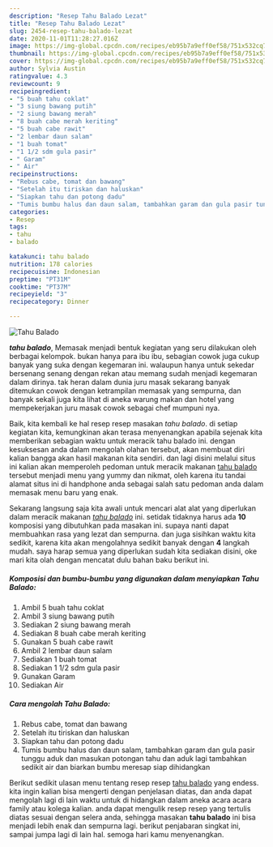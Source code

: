 ```yaml
---
description: "Resep Tahu Balado Lezat"
title: "Resep Tahu Balado Lezat"
slug: 2454-resep-tahu-balado-lezat
date: 2020-11-01T11:28:27.016Z
image: https://img-global.cpcdn.com/recipes/eb95b7a9eff0ef58/751x532cq70/tahu-balado-foto-resep-utama.jpg
thumbnail: https://img-global.cpcdn.com/recipes/eb95b7a9eff0ef58/751x532cq70/tahu-balado-foto-resep-utama.jpg
cover: https://img-global.cpcdn.com/recipes/eb95b7a9eff0ef58/751x532cq70/tahu-balado-foto-resep-utama.jpg
author: Sylvia Austin
ratingvalue: 4.3
reviewcount: 9
recipeingredient:
- "5 buah tahu coklat"
- "3 siung bawang putih"
- "2 siung bawang merah"
- "8 buah cabe merah keriting"
- "5 buah cabe rawit"
- "2 lembar daun salam"
- "1 buah tomat"
- "1 1/2 sdm gula pasir"
- " Garam"
- " Air"
recipeinstructions:
- "Rebus cabe, tomat dan bawang"
- "Setelah itu tiriskan dan haluskan"
- "Siapkan tahu dan potong dadu"
- "Tumis bumbu halus dan daun salam, tambahkan garam dan gula pasir tunggu aduk dan masukan potongan tahu dan aduk lagi tambahkan sedikit air dan biarkan bumbu meresap siap dihidangkan"
categories:
- Resep
tags:
- tahu
- balado

katakunci: tahu balado 
nutrition: 178 calories
recipecuisine: Indonesian
preptime: "PT31M"
cooktime: "PT37M"
recipeyield: "3"
recipecategory: Dinner

---
```



![Tahu Balado](https://img-global.cpcdn.com/recipes/eb95b7a9eff0ef58/751x532cq70/tahu-balado-foto-resep-utama.jpg)

<b><i>tahu balado</i></b>, Memasak menjadi bentuk kegiatan yang seru dilakukan oleh berbagai kelompok. bukan hanya para ibu ibu, sebagian cowok juga cukup banyak yang suka dengan kegemaran ini. walaupun hanya untuk sekedar bersenang senang dengan rekan atau memang sudah menjadi kegemaran dalam dirinya. tak heran dalam dunia juru masak sekarang banyak ditemukan cowok dengan ketrampilan memasak yang sempurna, dan banyak sekali juga kita lihat di aneka warung makan dan hotel yang mempekerjakan juru masak cowok sebagai chef mumpuni nya.

Baik, kita kembali ke hal resep resep masakan <i>tahu balado</i>. di setiap kegiatan kita, kemungkinan akan terasa menyenangkan apabila sejenak kita memberikan sebagian waktu untuk meracik tahu balado ini. dengan kesuksesan anda dalam mengolah olahan tersebut, akan membuat diri kalian bangga akan hasil makanan kita sendiri. dan lagi disini melalui situs ini kalian akan memperoleh pedoman untuk meracik makanan <u>tahu balado</u> tersebut menjadi menu yang yummy dan nikmat, oleh karena itu tandai alamat situs ini di handphone anda sebagai salah satu pedoman anda dalam memasak menu baru yang enak.




Sekarang langsung saja kita awali untuk mencari alat alat yang diperlukan dalam meracik makanan <u><i>tahu balado</i></u> ini. setidak tidaknya harus ada <b>10</b> komposisi yang dibutuhkan pada masakan ini. supaya nanti dapat membuahkan rasa yang lezat dan sempurna. dan juga sisihkan waktu kita sedikit, karena kita akan mengolahnya sedikit banyak dengan <b>4</b> langkah mudah. saya harap semua yang diperlukan sudah kita sediakan disini, oke mari kita olah dengan mencatat dulu bahan baku berikut ini.

<!--inarticleads1-->

##### Komposisi dan bumbu-bumbu yang digunakan dalam menyiapkan Tahu Balado:

1. Ambil 5 buah tahu coklat
1. Ambil 3 siung bawang putih
1. Sediakan 2 siung bawang merah
1. Sediakan 8 buah cabe merah keriting
1. Gunakan 5 buah cabe rawit
1. Ambil 2 lembar daun salam
1. Sediakan 1 buah tomat
1. Sediakan 1 1/2 sdm gula pasir
1. Gunakan  Garam
1. Sediakan  Air




<!--inarticleads2-->

##### Cara mengolah Tahu Balado:

1. Rebus cabe, tomat dan bawang
1. Setelah itu tiriskan dan haluskan
1. Siapkan tahu dan potong dadu
1. Tumis bumbu halus dan daun salam, tambahkan garam dan gula pasir tunggu aduk dan masukan potongan tahu dan aduk lagi tambahkan sedikit air dan biarkan bumbu meresap siap dihidangkan




Berikut sedikit ulasan menu tentang resep resep <u>tahu balado</u> yang endess. kita ingin kalian bisa mengerti dengan penjelasan diatas, dan anda dapat mengolah lagi di lain waktu untuk di hidangkan dalam aneka acara acara family atau kolega kalian. anda dapat mengulik resep resep yang tertulis diatas sesuai dengan selera anda, sehingga masakan <b>tahu balado</b> ini bisa menjadi lebih enak dan sempurna lagi. berikut penjabaran singkat ini, sampai jumpa lagi di lain hal. semoga hari kamu menyenangkan.
